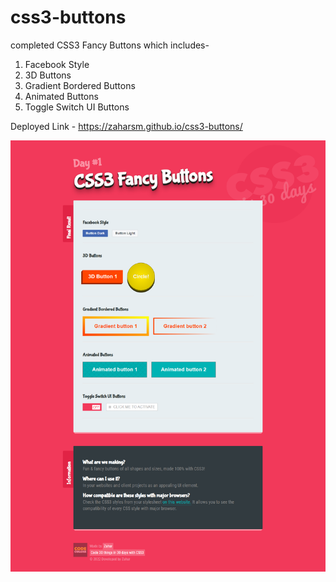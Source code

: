 # css3-buttons

completed CSS3 Fancy Buttons which includes-
1) Facebook Style
2) 3D Buttons
3) Gradient Bordered Buttons
4) Animated Buttons
5) Toggle Switch UI Buttons

Deployed Link - https://zaharsm.github.io/css3-buttons/

<img src="css3-buttons.png" >
